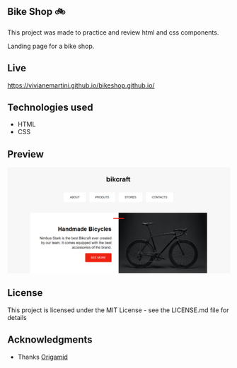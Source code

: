## Bike Shop 🚲

This project was made to practice and review html and css components. 

Landing page for a bike shop. 

## Live
https://vivianemartini.github.io/bikeshop.github.io/

## Technologies used

- HTML
- CSS

## Preview
![](img/bikeshop.PNG)

## License
This project is licensed under the MIT License - see the LICENSE.md file for details

## Acknowledgments
- Thanks [Origamid](https://www.origamid.com/?utm_medium=adwords&utm_campaign=&utm_source=&gclid=Cj0KCQjw6cKiBhD5ARIsAKXUdybC5ryPG5qnMV2oBfNR8ipKY8gKJNnfn5PSkIXJst-CMgmbu1ozBosaAhiIEALw_wcB)
